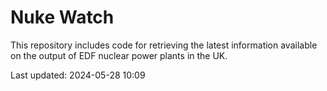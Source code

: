 # Nuke Watch

This repository includes code for retrieving the latest information available on the output of EDF nuclear power plants in the UK.

Last updated: 2024-05-28 10:09
